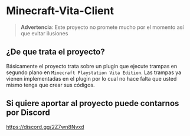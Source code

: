 # Minecraft-Vita-Client
> **Advertencia**: Este proyecto no promete mucho por el momento así que evitar ilusiones

## ¿De que trata el proyecto? ##
Básicamente el proyecto trata sobre un plugin que ejecute trampas en segundo plano en `Minecraft Playstation Vita Edition`.
Las trampas ya vienen implementadas en el plugin por lo cual no hace falta que usted mismo tenga que crear sus códigos.

## Si quiere aportar al proyecto puede contarnos por Discord ##
https://discord.gg/2Z7wn8Nvxd
